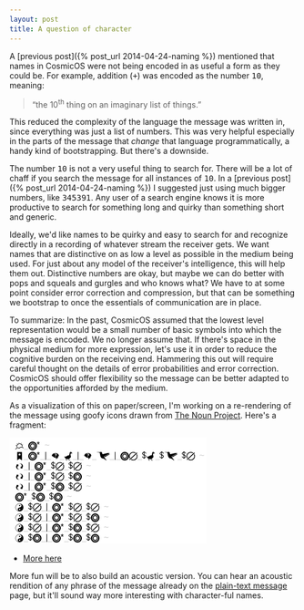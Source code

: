 ```yaml
---
layout: post
title: A question of character
---
```


A [previous post]({% post_url 2014-04-24-naming %}) mentioned that
names in CosmicOS were not being encoded in as useful a form as they
could be.  For example, addition (<tt>+</tt>) was encoded as 
the number <tt>10</tt>, meaning:

> &ldquo;the 10<sup>th</sup> thing on an imaginary list of things.&rdquo;

This reduced the complexity of the language the message was written in, 
since everything was just a list of numbers.  This was very helpful
especially in the parts of the message that *change* that language
programmatically, a handy kind of bootstrapping.  But there's a 
downside.

The number <tt>10</tt> is not a very useful thing to search for.
There will be a lot of chaff if you search the message for all instances
of <tt>10</tt>.  In a [previous post]({% post_url 2014-04-24-naming %}) 
I suggested just using much bigger numbers, like <tt>345391</tt>.
Any user of a search engine knows it is more productive to search for 
something long and quirky than something short and generic.

Ideally, we'd like names to be quirky and easy to search for and
recognize directly in a recording of whatever stream the receiver
gets.  We want names that are distinctive on as low a level as
possible in the medium being used.  For just about any model of 
the receiver's intelligence, this will help them out.
Distinctive numbers are okay, but maybe we can do better with 
pops and squeals and gurgles and who knows what?  We have to 
at some point consider error correction and compression, but that 
can be something we bootstrap to once the essentials of communication 
are in place.

To summarize:
In the past, CosmicOS assumed that the lowest level representation
would be a small number of basic symbols into which the message is
encoded.  We no longer assume that.  If there's space in the physical
medium for more expression, let's use it in order to reduce the
cognitive burden on the receiving end.  Hammering this out will
require careful thought on the details of error probabilities and
error correction.  CosmicOS should offer flexibility so the message
can be better adapted to the opportunities afforded by the medium.

As a visualization of this on paper/screen, I'm working on a re-rendering
of the message using goofy icons drawn from 
<a href="http://thenounproject.com/">The Noun Project</a>.
Here's a fragment:

![iconifying cosmicos](/images/iconifying_cosmicos.png)

<ul class="index">
<li><a href="/next.html">More here</a></li>
</ul>

More fun will be to also build an acoustic version.  You can 
hear an acoustic rendition of any phrase of the message
already on the <a href="/message.html">plain-text message</a>
page, but it'll sound way more interesting with 
character-ful names.

